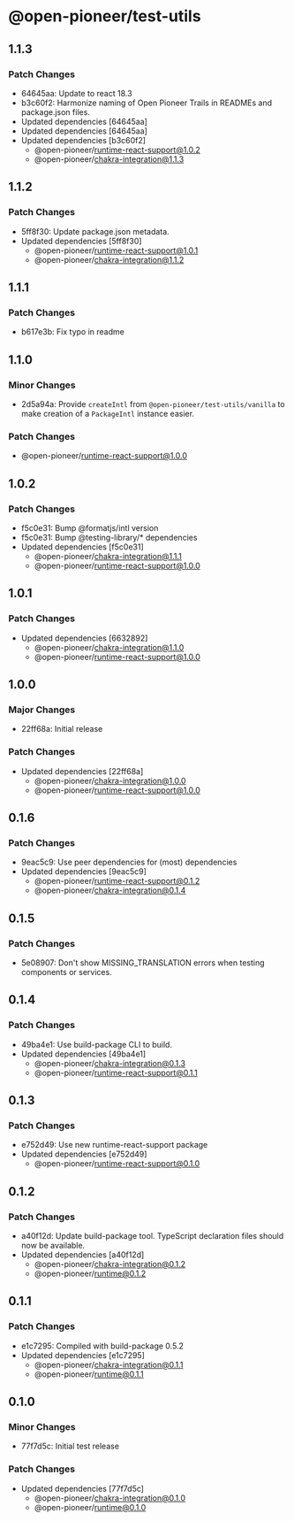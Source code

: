# @open-pioneer/test-utils

## 1.1.3

### Patch Changes

-   64645aa: Update to react 18.3
-   b3c60f2: Harmonize naming of Open Pioneer Trails in READMEs and package.json files.
-   Updated dependencies [64645aa]
-   Updated dependencies [64645aa]
-   Updated dependencies [b3c60f2]
    -   @open-pioneer/runtime-react-support@1.0.2
    -   @open-pioneer/chakra-integration@1.1.3

## 1.1.2

### Patch Changes

-   5ff8f30: Update package.json metadata.
-   Updated dependencies [5ff8f30]
    -   @open-pioneer/runtime-react-support@1.0.1
    -   @open-pioneer/chakra-integration@1.1.2

## 1.1.1

### Patch Changes

-   b617e3b: Fix typo in readme

## 1.1.0

### Minor Changes

-   2d5a94a: Provide `createIntl` from `@open-pioneer/test-utils/vanilla` to make creation of a `PackageIntl` instance easier.

### Patch Changes

-   @open-pioneer/runtime-react-support@1.0.0

## 1.0.2

### Patch Changes

-   f5c0e31: Bump @formatjs/intl version
-   f5c0e31: Bump @testing-library/\* dependencies
-   Updated dependencies [f5c0e31]
    -   @open-pioneer/chakra-integration@1.1.1
    -   @open-pioneer/runtime-react-support@1.0.0

## 1.0.1

### Patch Changes

-   Updated dependencies [6632892]
    -   @open-pioneer/chakra-integration@1.1.0
    -   @open-pioneer/runtime-react-support@1.0.0

## 1.0.0

### Major Changes

-   22ff68a: Initial release

### Patch Changes

-   Updated dependencies [22ff68a]
    -   @open-pioneer/chakra-integration@1.0.0
    -   @open-pioneer/runtime-react-support@1.0.0

## 0.1.6

### Patch Changes

-   9eac5c9: Use peer dependencies for (most) dependencies
-   Updated dependencies [9eac5c9]
    -   @open-pioneer/runtime-react-support@0.1.2
    -   @open-pioneer/chakra-integration@0.1.4

## 0.1.5

### Patch Changes

-   5e08907: Don't show MISSING_TRANSLATION errors when testing components or services.

## 0.1.4

### Patch Changes

-   49ba4e1: Use build-package CLI to build.
-   Updated dependencies [49ba4e1]
    -   @open-pioneer/chakra-integration@0.1.3
    -   @open-pioneer/runtime-react-support@0.1.1

## 0.1.3

### Patch Changes

-   e752d49: Use new runtime-react-support package
-   Updated dependencies [e752d49]
    -   @open-pioneer/runtime-react-support@0.1.0

## 0.1.2

### Patch Changes

-   a40f12d: Update build-package tool. TypeScript declaration files should now be available.
-   Updated dependencies [a40f12d]
    -   @open-pioneer/chakra-integration@0.1.2
    -   @open-pioneer/runtime@0.1.2

## 0.1.1

### Patch Changes

-   e1c7295: Compiled with build-package 0.5.2
-   Updated dependencies [e1c7295]
    -   @open-pioneer/chakra-integration@0.1.1
    -   @open-pioneer/runtime@0.1.1

## 0.1.0

### Minor Changes

-   77f7d5c: Initial test release

### Patch Changes

-   Updated dependencies [77f7d5c]
    -   @open-pioneer/chakra-integration@0.1.0
    -   @open-pioneer/runtime@0.1.0
